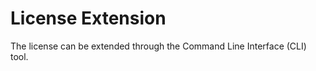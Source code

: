 ﻿

License Extension
=================

The license can be extended through the Command Line Interface (CLI) tool.
